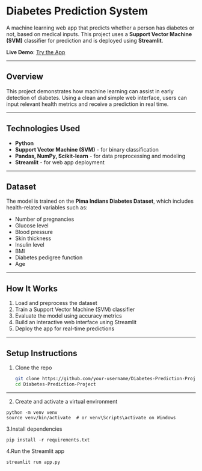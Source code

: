 # Diabetes Prediction System

A machine learning web app that predicts whether a person has diabetes or not, based on medical inputs. This project uses a **Support Vector Machine (SVM)** classifier for prediction and is deployed using **Streamlit**.

 **Live Demo**: [Try the App](https://wanyua-diabete-prediction-system-v1.streamlit.app/#enter-the-following-health-metrics-to-predict-diabetes-risk)

---

##  Overview

This project demonstrates how machine learning can assist in early detection of diabetes. Using a clean and simple web interface, users can input relevant health metrics and receive a prediction in real time.

---

##  Technologies Used

- **Python**   
- **Support Vector Machine (SVM)** - for binary classification  
- **Pandas, NumPy, Scikit-learn** - for data preprocessing and modeling  
- **Streamlit** - for web app deployment  

---

##  Dataset

The model is trained on the **Pima Indians Diabetes Dataset**, which includes health-related variables such as:
- Number of pregnancies
- Glucose level
- Blood pressure
- Skin thickness
- Insulin level
- BMI
- Diabetes pedigree function
- Age


---

##  How It Works

1. Load and preprocess the dataset  
2. Train a Support Vector Machine (SVM) classifier  
3. Evaluate the model using accuracy metrics  
4. Build an interactive web interface using Streamlit  
5. Deploy the app for real-time predictions

---

##  Setup Instructions

1. Clone the repo
   ```bash
   git clone https://github.com/your-username/Diabetes-Prediction-Project.git
   cd Diabetes-Prediction-Project


---

2. Create and activate a virtual environment
```
python -m venv venv
source venv/bin/activate  # or venv\Scripts\activate on Windows
```
3.Install dependencies
```
pip install -r requirements.txt
```
4.Run the Streamlit app
```
streamlit run app.py
```
